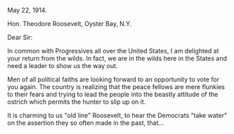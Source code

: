 May 22, 1914.

Hon. Theodore Roosevelt,
Oyster Bay, N.Y.

Dear Sir:

In common with Progressives all over the United States, I am delighted at your return from the wilds. In fact, we are in the wilds here in the States and need a leader to show us the way out.

Men of all political faiths are looking forward to an opportunity to vote for you again. The country is realizing that the peace fellows are mere flunkies to their fears and trying to lead the people into the beastly attitude of the ostrich which permits the hunter to slip up on it.

It is charming to us "old line" Roosevelt, to hear the Democrats "take water" on the assertion they so often made in the past, that...